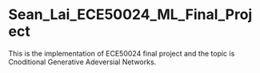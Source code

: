 # Sean_Lai_ECE50024_ML_Final_Project
This is the implementation of ECE50024 final project and the topic is Cnoditional Generative Adeversial Networks.
